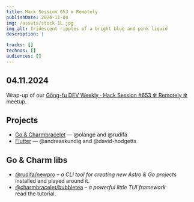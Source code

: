 ```yaml
---
title: Hack Session 653 ✼ Remotely
publishDate: 2024-11-04
img: /assets/stock-1L.jpg
img_alt: Iridescent ripples of a bright blue and pink liquid
description: |

tracks: []
technos: []
audiences: []
---
```


## 04.11.2024

Wrap-up of our [Gōng-fu DEV Weekly · Hack Session #653 ✼ Remotely ✼](https://www.meetup.com/fr-FR/gōngfudev/events/304065832/) meetup.

## Projects

* [Go & Charmbracelet](https://charm.sh/libs/) — @olange and @rudifa
* [Flutter](https://flutter.dev) — @andreaskundig and @david-hodgetts

## Go & Charm libs

* [@rudifa/newpro](https://github.com/rudifa/newpro) – _a CLI tool for creating new Astro & Go projects_  
  installed and played around it.
* [@charmbracelet/bubbletea](https://github.com/charmbracelet/bubbletea) – _a powerful little TUI framework_  
  read the tutorial.